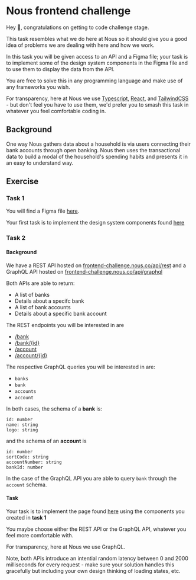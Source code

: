 # Nous frontend challenge

Hey 👋, congratulations on getting to code challenge stage. 

This task resembles what we do here at Nous so it should give you a good idea of problems we are dealing with here and how we work. 

In this task you will be given access to an API and a Figma file; your task is to implement some of the design system components in the Figma file and to use them to display the data from the API.

You are free to solve this in any programming language and make use of any frameworks you wish.

For transparency, here at Nous we use [Typescript](https://www.typescriptlang.org/), [React](https://reactjs.org/), and [TailwindCSS](https://tailwindcss.com/) - but don't feel you have to use them, we'd prefer you to smash this task in whatever you feel comfortable coding in.

## Background

One way Nous gathers data about a household is via users connecting their bank accounts through open banking. Nous then uses the transactional data to build a modal of the household's spending habits and presents it in an easy to understand way.

## Exercise

### Task 1

You will find a Figma file [here]().

Your first task is to implement the design system components found [here]()

### Task 2

#### Background

We have a REST API hosted on [frontend-challenge.nous.co/api/rest](https://frontend-challenge.nous.co/api/rest) and a GraphQL API hosted on [frontend-challenge.nous.co/api/graphql](https://frontend-challenge.nous.co/api/graphql)

Both APIs are able to return:
- A list of banks
- Details about a specifc bank
- A list of bank accounts
- Details about a specific bank account

The REST endpoints you will be interested in are
- [/bank](https://frontend-challenge.nous.co/api/rest/bank)
- [/bank/{id}](https://frontend-challenge.nous.co/api/rest/bank/1)
- [/account](https://frontend-challenge.nous.co/api/rest/account)
- [/account/{id}](https://frontend-challenge.nous.co/api/rest/account/1)

The respective GraphQL queries you will be interested in are:
- `banks`
- `bank`
- `accounts`
- `account`

In both cases, the schema of a **bank** is:
```
id: number
name: string
logo: string
```
and the schema of an **account** is
```
id: number
sortCode: string
accountNumber: string
bankId: number
```

In the case of the GraphQL API you are able to query `bank` through the `account` schema.

#### Task

Your task is to implement the page found [here]() using the components you created in **task 1**

You maybe choose either the REST API or the GraphQL API, whatever you feel more comfortable with. 

For transparency, here at Nous we use GraphQL.

Note, both APIs introduce an intential random latency between 0 and 2000 milliseconds for every request - make sure your solution handles this gracefully but including your own design thinking of loading states, etc. 

